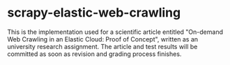 # scrapy-elastic-web-crawling
This is the implementation used for a scientific article entitled "On-demand Web Crawling in an Elastic Cloud: Proof of Concept", written as an university research assignment.
The article and test results will be committed as soon as revision and grading process finishes.


